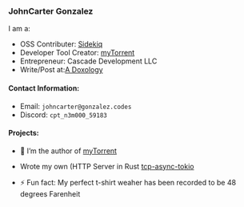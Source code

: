 ### JohnCarter Gonzalez

I am a:
- OSS Contributer: [Sidekiq](https://github.com/Sidekiq/)
- Developer Tool Creator: [myTorrent](https://github.com/JohnCarterGonzalez/myTorrent/)
- Entrepreneur: Cascade Development LLC
- Write/Post at:[A Doxology](https://johncartergonzalez.com/)


#### Contact Information:
- Email: `johncarter@gonzalez.codes`
- Discord: `cpt_n3m000_59183`

#### Projects:

- 🔭 I’m the author of [myTorrent](https://github.com/JohnCarterGonzalez/myTorrent/)
- Wrote my own (HTTP Server in Rust [tcp-async-tokio](https://github.com/JohnCarterGonzalez/tcp-async-tokio)



- ⚡ Fun fact: My perfect t-shirt weaher has been recorded to be 48 degrees Farenheit 
